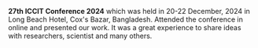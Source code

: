 **27th ICCIT Conference 2024** which was held in 20-22 December, 2024 in Long Beach Hotel, Cox's Bazar, Bangladesh. Attended the conference in online and presented our work. It was a great experience to share ideas with researchers, scientist and many others.  
